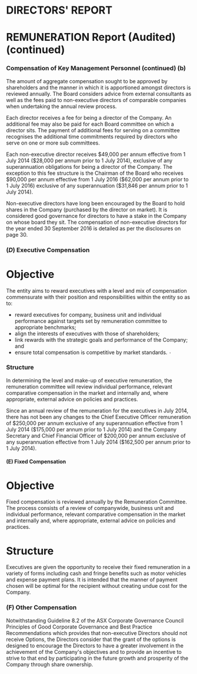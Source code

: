 # DIRECTORS' REPORT

# REMUNERATION Report (Audited) (continued)

### **Compensation of Key Management Personnel (continued)** (b)

The amount of aggregate compensation sought to be approved by shareholders and the manner in which it is apportioned amongst directors is reviewed annually. The Board considers advice from external consultants as well as the fees paid to non-executive directors of comparable companies when undertaking the annual review process.

Each director receives a fee for being a director of the Company. An additional fee may also be paid for each Board committee on which a director sits. The payment of additional fees for serving on a committee recognises the additional time commitments required by directors who serve on one or more sub committees.

Each non-executive director receives \$49,000 per annum effective from 1 July 2014 (\$28,000 per annum prior to 1 July 2014), exclusive of any superannuation obligations for being a director of the Company. The exception to this fee structure is the Chairman of the Board who receives \$90,000 per annum effective from 1 July 2016 (\$62,000 per annum prior to 1 July 2016) exclusive of any superannuation (\$31,846 per annum prior to 1 July 2014).

Non-executive directors have long been encouraged by the Board to hold shares in the Company (purchased by the director on market). It is considered good governance for directors to have a stake in the Company on whose board they sit. The compensation of non-executive directors for the year ended 30 September 2016 is detailed as per the disclosures on page 30.

### $(D)$ **Executive Compensation**

# Objective

The entity aims to reward executives with a level and mix of compensation commensurate with their position and responsibilities within the entity so as to:

- reward executives for company, business unit and individual performance against targets set by remuneration committee to appropriate benchmarks;
- align the interests of executives with those of shareholders;
- link rewards with the strategic goals and performance of the Company; and
- ensure total compensation is competitive by market standards. ٠

### Structure

In determining the level and make-up of executive remuneration, the remuneration committee will review individual performance, relevant comparative compensation in the market and internally and, where appropriate, external advice on policies and practices.

Since an annual review of the remuneration for the executives in July 2014, there has not been any changes to the Chief Executive Officer remuneration of \$250,000 per annum exclusive of any superannuation effective from 1 July 2014 (\$175,000 per annum prior to 1 July 2014) and the Company Secretary and Chief Financial Officer of \$200,000 per annum exclusive of any superannuation effective from 1 July 2014 (\$162,500 per annum prior to 1 July 2014).

#### (E) Fixed Compensation

# Objective

Fixed compensation is reviewed annually by the Remuneration Committee. The process consists of a review of companywide, business unit and individual performance, relevant comparative compensation in the market and internally and, where appropriate, external advice on policies and practices.

# Structure

Executives are given the opportunity to receive their fixed remuneration in a variety of forms including cash and fringe benefits such as motor vehicles and expense payment plans. It is intended that the manner of payment chosen will be optimal for the recipient without creating undue cost for the Company.

### (F) Other Compensation

Notwithstanding Guideline 8.2 of the ASX Corporate Governance Council Principles of Good Corporate Governance and Best Practice Recommendations which provides that non-executive Directors should not receive Options, the Directors consider that the grant of the options is designed to encourage the Directors to have a greater involvement in the achievement of the Company's objectives and to provide an incentive to strive to that end by participating in the future growth and prosperity of the Company through share ownership.